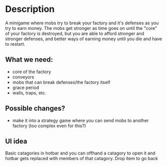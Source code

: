 # Description
A minigame where mobs try to break your factory and it's defenses as you try to earn money.
The mobs get stronger as time goes on until the "core" of your factory is destroyed,
but you are able to afford stronger and stronger defenses, and better ways of earning money
until you die and have to restart.

## What we need:
- core of the factory
- conveyors
- mobs that can break defenses/the factory itself
- grace period
- walls, traps, etc.

## Possible changes?
- make it into a strategy game where you can send mobs to another factory (too complex even for this?)

## UI idea
Basic catagories in hotbar and you can offhand a catagory to open it
and hotbar gets replaced with members of that catagory.
Drop item to go back
